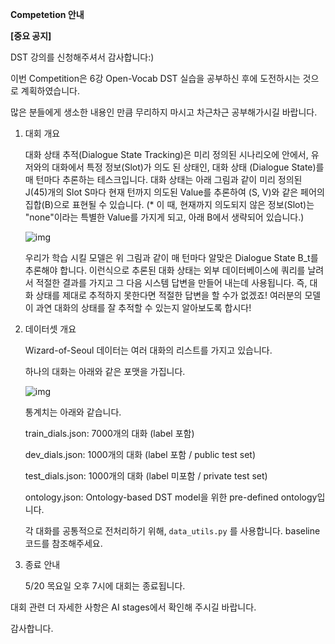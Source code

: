**Competetion 안내**

**[중요 공지]**

DST 강의를 신청해주셔서 감사합니다:)

이번 Competition은 6강 Open-Vocab DST 실습을 공부하신 후에 도전하시는 것으로 계획하였습니다.

많은 분들에게 생소한 내용인 만큼 무리하지 마시고 차근차근 공부해가시길 바랍니다.

 

1. 대회 개요

	대화 상태 추적(Dialogue State Tracking)은 미리 정의된 시나리오에 안에서, 유저와의 대화에서 특정 정보(Slot)가 의도 된 상태인, 대화 상태 (Dialogue State)를 매 턴마다 추론하는 테스크입니다. 대화 상태는 아래 그림과 같이 미리 정의된 J(45)개의 Slot S마다 현재 턴까지 의도된 Value를 추론하여 (S, V)와 같은 페어의 집합(B)으로 표현될 수 있습니다. (* 이 때, 현재까지 의도되지 않은 정보(Slot)는 "none"이라는 특별한 Value를 가지게 되고, 아래 B에서 생략되어 있습니다.)

	![img](https://cphinf.pstatic.net/mooc/20210418_27/1618720176016yYvRl_PNG/mceclip1.png)

	우리가 학습 시킬 모델은 위 그림과 같이 매 턴마다 알맞은 Dialogue State B_t를 추론해야 합니다. 이런식으로 추론된 대화 상태는 외부 데이터베이스에 쿼리를 날려서 적절한 결과를 가지고 그 다음 시스템 답변을 만들어 내는데 사용됩니다. 즉, 대화 상태를 제대로 추적하지 못한다면 적절한 답변을 할 수가 없겠죠! 여러분의 모델이 과연 대화의 상태를 잘 추적할 수 있는지 알아보도록 합시다!

 

2. 데이터셋 개요

	Wizard-of-Seoul 데이터는 여러 대화의 리스트를 가지고 있습니다.

	하나의 대화는 아래와 같은 포맷을 가집니다.

	![img](https://cphinf.pstatic.net/mooc/20210418_200/16187198957432G0Q5_PNG/mceclip0.png)

	통계치는 아래와 같습니다.

	train_dials.json: 7000개의 대화 (label 포함)

	dev_dials.json: 1000개의 대화 (label 포함 / public test set)

	test_dials.json: 1000개의 대화 (label 미포함 / private test set)

	ontology.json: Ontology-based DST model을 위한 pre-defined ontology입니다.

	각 대화를 공통적으로 전처리하기 위해, `data_utils.py` 를 사용합니다. baseline 코드를 참조해주세요.

 

3. 종료 안내

	5/20 목요일 오후 7시에 대회는 종료됩니다.

 

대회 관련 더 자세한 사항은 AI stages에서 확인해 주시길 바랍니다.

감사합니다.

